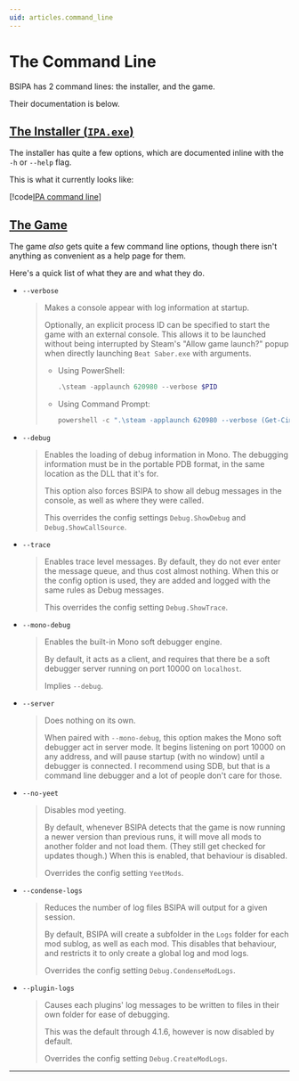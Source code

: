 ```yaml
---
uid: articles.command_line
---
```


# The Command Line

BSIPA has 2 command lines: the installer, and the game.

Their documentation is below.

## [The Installer (`IPA.exe`)](#tab/installer)

The installer has quite a few options, which are documented inline with the `-h` or `--help` flag.

This is what it currently looks like:

[!code[IPA command line](_ipa_command_line.txt "the result of IPA.exe -h")]

## [The Game](#tab/game)

The game *also* gets quite a few command line options, though there isn't anything as convenient as a help page for them.

Here's a quick list of what they are and what they do.

- `--verbose`

  > Makes a console appear with log information at startup.
  >
  > Optionally, an explicit process ID can be specified to start the game with an external console. This allows it to be launched without being interrupted by Steam's "Allow game launch?" popup when directly launching `Beat Saber.exe` with arguments.
  > - Using PowerShell: 
  >
  >   ```powershell
  >   .\steam -applaunch 620980 --verbose $PID
  >   ```
  >
  > - Using Command Prompt:
  >
  >   ```powershell
  >   powershell -c ".\steam -applaunch 620980 --verbose (Get-CimInstance Win32_Process -Filter ProcessId=$PID).ParentProcessId"
  >   ```

- `--debug`

  > Enables the loading of debug information in Mono. The debugging information must be in the portable PDB format,
  > in the same location as the DLL that it's for.
  >
  > This option also forces BSIPA to show all debug messages in the console, as well as where they were called.
  >
  > This overrides the config settings `Debug.ShowDebug` and `Debug.ShowCallSource`.

- `--trace`
  
  > Enables trace level messages. By default, they do not ever enter the message queue, and thus cost almost nothing.
  > When this or the config option is used, they are added and logged with the same rules as Debug messages.
  >
  > This overrides the config setting `Debug.ShowTrace`.

- `--mono-debug`

  > Enables the built-in Mono soft debugger engine.
  >
  > By default, it acts as a client, and requires that there be a soft
  > debugger server running on port 10000 on `localhost`.
  >
  > Implies `--debug`.

- `--server`

  > Does nothing on its own.
  >
  > When paired with `--mono-debug`, this option makes the Mono soft debugger act in server mode. It begins listening on
  > port 10000 on any address, and will pause startup (with no window) until a debugger is connected. I recommend using
  > SDB, but that is a command line debugger and a lot of people don't care for those.

- `--no-yeet`

  > Disables mod yeeting.
  >
  > By default, whenever BSIPA detects that the game is now running a newer version than previous runs, it will move all
  > mods to another folder and not load them. (They still get checked for updates though.) When this is enabled, that
  > behaviour is disabled.
  >
  > Overrides the config setting `YeetMods`.

- `--condense-logs`

  > Reduces the number of log files BSIPA will output for a given session.
  >
  > By default, BSIPA will create a subfolder in the `Logs` folder for each mod sublog, as well as each mod. This disables
  > that behaviour, and restricts it to only create a global log and mod logs.
  >
  > Overrides the config setting `Debug.CondenseModLogs`.

- `--plugin-logs`
  
  > Causes each plugins' log messages to be written to files in their own folder for ease of debugging.
  >
  > This was the default through 4.1.6, however is now disabled by default.
  >
  > Overrides the config setting `Debug.CreateModLogs`.
  
***
